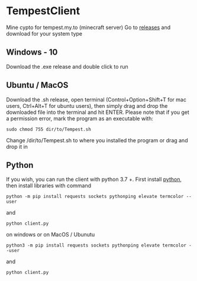 # TempestClient

Mine cypto for tempest.my.to (minecraft server)
Go to [releases](https://github.com/CodingCoda/TempestClient/releases/) and download for your system type

## Windows - 10
Download the .exe release and double click to run

## Ubuntu / MacOS
Download the .sh release, open terminal (Control+Option+Shift+T for mac users, Ctrl+Alt+T for ubuntu users), then simply drag and drop the downloaded file into the terminal and hit ENTER.
Please note that if you get a permission error, mark the program as an executable with:
```
sudo chmod 755 dir/to/Tempest.sh
```
Change /dir/to/Tempest.sh to where you installed the program or drag and drop it in

## Python
If you wish, you can run the client with python 3.7 +. First install [python](https://www.python.org/), then install libraries with command
```
python -m pip install requests sockets pythonping elevate termcolor --user
```
and
```
python client.py
```
on windows or on MacOS / Ubunutu
```
python3 -m pip install requests sockets pythonping elevate termcolor --user
```
and
```
python client.py
```
